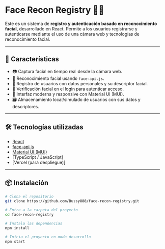 # Face Recon Registry 👤🎯

Este es un sistema de **registro y autenticación basado en reconocimiento facial**, desarrollado en React. Permite a los usuarios registrarse y autenticarse mediante el uso de una cámara web y tecnologías de reconocimiento facial.

---

## 🚀 Características

- 📷 Captura facial en tiempo real desde la cámara web.
- 🧠 Reconocimiento facial usando `face-api.js`.
- 🧍 Registro de usuarios con datos personales y su descriptor facial.
- 🔐 Verificación facial en el login para autenticar acceso.
- 🧾 Interfaz moderna y responsive con Material UI (MUI).
- 🗃️ Almacenamiento local/simulado de usuarios con sus datos y descriptores.

---

## 🛠️ Tecnologías utilizadas

- [React](https://reactjs.org/)
- [face-api.js](https://github.com/justadudewhohacks/face-api.js)
- [Material UI (MUI)](https://mui.com/)
- [TypeScript / JavaScript]
- [Vercel (para despliegue)]

---

## 📦 Instalación

```bash
# Clona el repositorio
git clone https://github.com/Bussy888/face-recon-registry.git

# Entra a la carpeta del proyecto
cd face-recon-registry

# Instala las dependencias
npm install

# Inicia el proyecto en modo desarrollo
npm start
